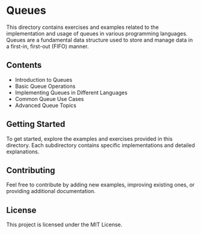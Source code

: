 # Queues

This directory contains exercises and examples related to the implementation and usage of queues in various programming languages. Queues are a fundamental data structure used to store and manage data in a first-in, first-out (FIFO) manner.

## Contents

- Introduction to Queues
- Basic Queue Operations
- Implementing Queues in Different Languages
- Common Queue Use Cases
- Advanced Queue Topics

## Getting Started

To get started, explore the examples and exercises provided in this directory. Each subdirectory contains specific implementations and detailed explanations.

## Contributing

Feel free to contribute by adding new examples, improving existing ones, or providing additional documentation.

## License

This project is licensed under the MIT License.